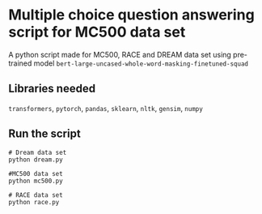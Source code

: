 # Multiple choice question answering script for MC500 data set
A python script made for MC500, RACE and DREAM data set using pre-trained model `bert-large-uncased-whole-word-masking-finetuned-squad`

## Libraries needed
`transformers`, `pytorch`, `pandas`, `sklearn`, `nltk`, `gensim`, `numpy`

## Run the script
```
# Dream data set
python dream.py
```
```
#MC500 data set
python mc500.py 
```
```
# RACE data set
python race.py
```